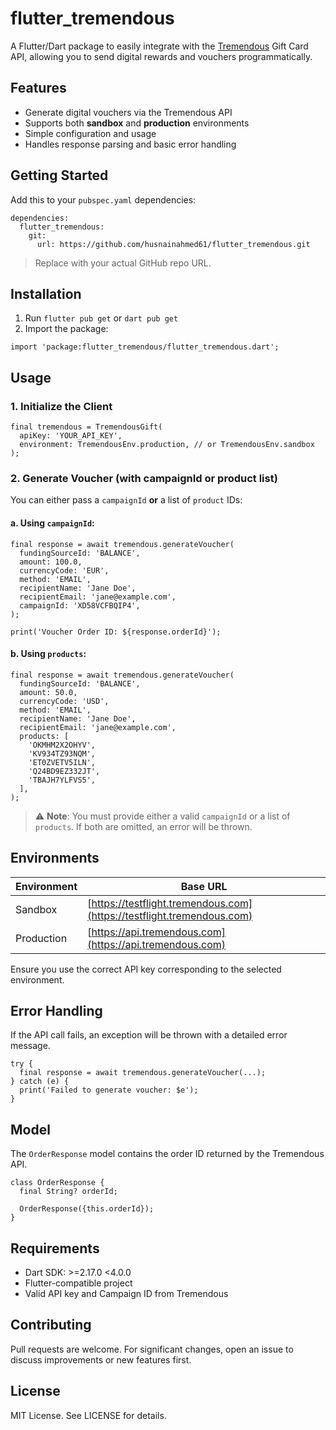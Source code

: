 # flutter\_tremendous

A Flutter/Dart package to easily integrate with the [Tremendous](https://www.tremendous.com) Gift Card API, allowing you to send digital rewards and vouchers programmatically.

## Features

* Generate digital vouchers via the Tremendous API
* Supports both **sandbox** and **production** environments
* Simple configuration and usage
* Handles response parsing and basic error handling

## Getting Started

Add this to your `pubspec.yaml` dependencies:

```
dependencies:
  flutter_tremendous:
    git:
      url: https://github.com/husnainahmed61/flutter_tremendous.git
```

> Replace with your actual GitHub repo URL.

## Installation

1. Run `flutter pub get` or `dart pub get`
2. Import the package:

```
import 'package:flutter_tremendous/flutter_tremendous.dart';
```

## Usage

### 1. Initialize the Client

```
final tremendous = TremendousGift(
  apiKey: 'YOUR_API_KEY',
  environment: TremendousEnv.production, // or TremendousEnv.sandbox
);
```

### 2. Generate Voucher (with campaignId or product list)

You can either pass a `campaignId` **or** a list of `product` IDs:

#### a. Using `campaignId`:

```
final response = await tremendous.generateVoucher(
  fundingSourceId: 'BALANCE',
  amount: 100.0,
  currencyCode: 'EUR',
  method: 'EMAIL',
  recipientName: 'Jane Doe',
  recipientEmail: 'jane@example.com',
  campaignId: 'XD58VCFBQIP4',
);

print('Voucher Order ID: ${response.orderId}');
```

#### b. Using `products`:

```
final response = await tremendous.generateVoucher(
  fundingSourceId: 'BALANCE',
  amount: 50.0,
  currencyCode: 'USD',
  method: 'EMAIL',
  recipientName: 'Jane Doe',
  recipientEmail: 'jane@example.com',
  products: [
    'OKMHM2X2OHYV',
    'KV934TZ93NQM',
    'ET0ZVETV5ILN',
    'Q24BD9EZ332JT',
    'TBAJH7YLFVS5',
  ],
);
```
> ⚠️ **Note**: You must provide either a valid `campaignId` or a list of `products`. If both are omitted, an error will be thrown.


## Environments

| Environment | Base URL                                                               |
| ----------- | ---------------------------------------------------------------------- |
| Sandbox     | [https://testflight.tremendous.com](https://testflight.tremendous.com) |
| Production  | [https://api.tremendous.com](https://api.tremendous.com)               |

Ensure you use the correct API key corresponding to the selected environment.

## Error Handling

If the API call fails, an exception will be thrown with a detailed error message.

```
try {
  final response = await tremendous.generateVoucher(...);
} catch (e) {
  print('Failed to generate voucher: $e');
}
```

## Model

The `OrderResponse` model contains the order ID returned by the Tremendous API.

```
class OrderResponse {
  final String? orderId;

  OrderResponse({this.orderId});
}
```

## Requirements

* Dart SDK: >=2.17.0 <4.0.0
* Flutter-compatible project
* Valid API key and Campaign ID from Tremendous

## Contributing

Pull requests are welcome. For significant changes, open an issue to discuss improvements or new features first.

## License

MIT License. See LICENSE for details.
